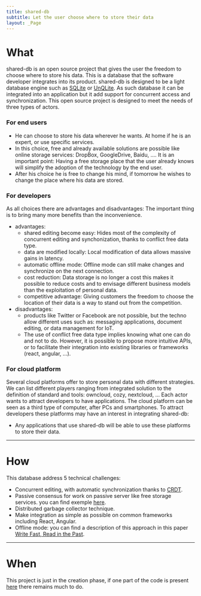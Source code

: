 ```yaml
---
title: shared-db
subtitle: Let the user choose where to store their data 
layout: _Page
---
```




# What
shared-db is an open source project that gives the user the freedom to choose where to store his data. This is a database that the software developer integrates into its product. shared-db is designed to be a light database engine such as [SQLite](https://www.sqlite.org/about.html) or [UnQLite](https://unqlite.org/). As such database it can be integrated into an application but it add support for concurrent access and synchronization. This open source project is designed to meet the needs of three types of actors.

### For end users
* He can choose to store his data wherever he wants. At home if he is an expert, or use specific services.
* In this choice, free and already available solutions are possible like online storage services: DropBox, GoogleDrive, Baidu, .... It is an important point: Having a free storage place that the user already knows will simplify the adoption of the technology by the end user.
* After his choice he is free to change his mind, if tomorrow he wishes to change the place where his data are stored.

### For developers
As all choices there are advantages and disadvantages: The important thing is to bring many more benefits than the inconvenience.
* advantages:
  * shared editing become easy: Hides most of the complexity of concurrent editing and synchonization, thanks to conflict free data type.
  * data are modified locally: Local modification of data allows massive gains in latency.
  * automatic offline mode: Offline mode can still make changes and synchronize on the next connection.
  * cost reduction: Data storage is no longer a cost this makes it possible to reduce costs and to envisage different business models than the exploitation of personal data.
  * competitive advantage: Giving customers the freedom to choose the location of their data is a way to stand out from the competition. 
* disadvantages:
  * products like Twitter or Facebook are not possible, but the techno allow different uses such as: messaging applications, document editing, or data management for IoT.
  * The use of conflict free data type implies knowing what one can do and not to do. However, it is possible to propose more intuitive APIs, or to facilitate their integration into existing libraries or frameworks (react, angular, ...).

### For cloud platform
Several cloud platforms offer to store personal data with different strategies. We can list different players ranging from integrated solution to the definition of standard and tools: owncloud, cozy, nextcloud, ...
Each actor wants to attract developers to have applications. The cloud platform can be seen as a third type of computer, after PCs and smartphones. To attract developers these platforms may have an interest in integrating shared-db:
* Any applications that use shared-db will be able to use these platforms to store their data.

---
# How
This database address 5 technical challenges:
* Concurrent editing, with automatic synchronization thanks to [CRDT](http://hal.upmc.fr/inria-00555588/document).
* Passive consensus for work on passive server like free storage services. you can find exemple [here](http://ieeexplore.ieee.org/document/7436648/).
* Distributed garbage collector technique.
* Make integration as simple as possible on common frameworks including React, Angular.
* Offline mode: you can find a description of this approach in this paper [Write Fast, Read in the Past](https://hal.inria.fr/hal-01158370/document).

---
# When
This project is just in the creation phase, if one part of the code is present [here](https://github.com/kogbok/shared-db) there remains much to do.
